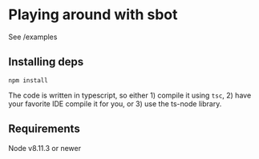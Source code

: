 # Playing around with sbot

See /examples

## Installing deps

`npm install`

The code is written in typescript, so either 1) compile it using `tsc`, 2) have your favorite IDE compile it for you,
 or 3) use the ts-node library.

## Requirements

Node v8.11.3 or newer